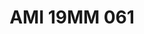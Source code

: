 ---
title: AMI 19MM 061
date: 
draft: false

# descripcion
description : Anillo de plata 925 y microcubics.

materials: Plata 925

color: 

dimensions: 19 mm diámetro

code: 05-28-1228

type: "Anillos"

categories: []

price: $10.400,00

price_eftvo: $8.840,00

# Images
# first image will be shown in the product page
images:
  # - image: "images/path_to_image"
  # La ubicacion de las imagenes es imagenes/Anillos/Anillos.Microcubic/05-28-1228-ami-19mm-061
  - image: "./images/anillos/microcubic/05-28-1228-ami-19mm-061.jpg"
---